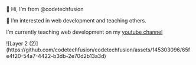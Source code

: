 <p>👋 Hi, I’m from @codetechfusion</p>
<p>👀 I’m interested in web development and teaching others.</p>
<p>I’m currently teaching web development on my <a href='https://youtube.com/@codetechfusion?si=1vTHmeQcHzANQRzb'>youtube channel</a></p>
![Layer 2 (2)](https://github.com/codetechfusion/codetechfusion/assets/145303096/65fe4f20-54a7-4422-b3db-2e70d2b13a3d)

